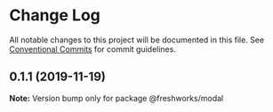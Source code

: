 # Change Log

All notable changes to this project will be documented in this file.
See [Conventional Commits](https://conventionalcommits.org) for commit guidelines.

## 0.1.1 (2019-11-19)

**Note:** Version bump only for package @freshworks/modal
